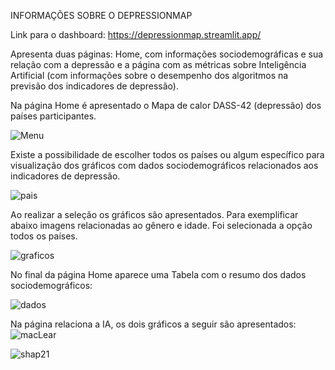 INFORMAÇÕES SOBRE O DEPRESSIONMAP 

Link para o dashboard: https://depressionmap.streamlit.app/

Apresenta duas páginas: Home, com informações sociodemográficas e sua relação com a depressão e a página com as métricas sobre Inteligência Artificial (com informações sobre o desempenho dos algoritmos na previsão dos indicadores de depressão).

Na página Home é apresentado o Mapa de calor DASS-42 (depressão) dos países participantes.

![Menu](https://i.ibb.co/LrJrK9M/Menu.png)


Existe a possibilidade de escolher todos os países ou algum específico para visualização dos gráficos com dados sociodemográficos relacionados aos indicadores de depressão. 

![pais](https://i.ibb.co/F8gs2mW/pais.png)

Ao realizar a seleção os gráficos são apresentados. Para exemplificar abaixo imagens relacionadas ao gênero e idade. Foi selecionada a opção todos os países. 

![graficos](https://i.ibb.co/Sd0ZxQT/graficos.png)

No final da página Home aparece uma Tabela com o resumo dos dados sociodemográficos:

![dados](https://i.ibb.co/CzHf8L5/dados.png)

Na página relaciona a IA, os dois gráficos a seguir são apresentados:
![macLear](https://i.ibb.co/QFVdd7p/macLear.png)

![shap21](https://i.ibb.co/rsvq5tK/shap21.png)
